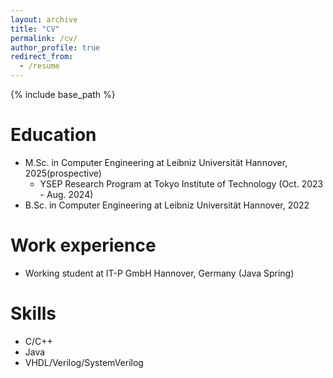 ```yaml
---
layout: archive
title: "CV"
permalink: /cv/
author_profile: true
redirect_from:
  - /resume
---
```


{% include base_path %}

Education
======
* M.Sc. in Computer Engineering at Leibniz Universität Hannover, 2025(prospective)
  * YSEP Research Program at Tokyo Institute of Technology (Oct. 2023 - Aug. 2024)
* B.Sc. in Computer Engineering at Leibniz Universität Hannover, 2022

Work experience
======
* Working student at IT-P GmbH Hannover, Germany (Java Spring)
  
Skills
======
* C/C++
* Java
* VHDL/Verilog/SystemVerilog

